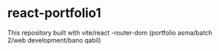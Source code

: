 # react-portfolio1
This repository built with vite/react -router-dom  (portfolio asma/batch 2/web development/bano qabil)
